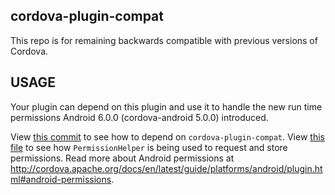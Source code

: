 <!--
#
# Licensed to the Apache Software Foundation (ASF) under one
# or more contributor license agreements.  See the NOTICE file
# distributed with this work for additional information
# regarding copyright ownership.  The ASF licenses this file
# to you under the Apache License, Version 2.0 (the
# "License"); you may not use this file except in compliance
# with the License.  You may obtain a copy of the License at
#
# http://www.apache.org/licenses/LICENSE-2.0
#
# Unless required by applicable law or agreed to in writing,
# software distributed under the License is distributed on an
# "AS IS" BASIS, WITHOUT WARRANTIES OR CONDITIONS OF ANY
#  KIND, either express or implied.  See the License for the
# specific language governing permissions and limitations
# under the License.
#
-->

cordova-plugin-compat
------------------------

This repo is for remaining backwards compatible with previous versions of Cordova.

## USAGE

Your plugin can depend on this plugin and use it to handle the new run time permissions Android 6.0.0 (cordova-android 5.0.0) introduced. 

View [this commit](https://github.com/apache/cordova-plugin-camera/commit/a9c18710f23e86f5b7f8918dfab7c87a85064870) to see how to depend on `cordova-plugin-compat`. View [this file](https://github.com/apache/cordova-plugin-camera/blob/master/src/android/CameraLauncher.java) to see how `PermissionHelper` is being used to request and store permissions. Read more about Android permissions at http://cordova.apache.org/docs/en/latest/guide/platforms/android/plugin.html#android-permissions.

